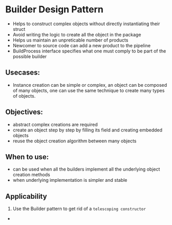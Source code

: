 # Builder Design Pattern
- Helps to construct complex objects without directly instantiating their struct
- Avoid writing the logic to create all the object in the package 
- Helps us maintain an unpreticable number of products
- Newcomer to source code can add a new product to the pipeline
- BuildProcess interface specifies what one must comply to be part of the possible builder

## Usecases:
- Instance creation can be simple or complex, an object can be composed of many objects, one can use the same technique to create many types of objects.

## Objectives:
- abstract complex creations are required
- create an object step by step by filling its field and creating embedded objects
- reuse the object creation algorithm between many objects

## When to use:
- can be used when all the builders implement all the underlying object creation methods
- when underlying implementation is simpler and stable

## Applicability

1. Use the Builder pattern to get rid of a `telescoping constructor`

- 